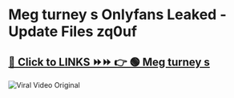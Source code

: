 
 # Meg turney s Onlyfans Leaked - Update Files zq0uf

## <h2><a href="https://clipsfans.com/Meg_turney_s&ref=git">🔗 Click to LINKS ⏩⏩ 👉 🟢 Meg turney s </a></h2>

<a href="https://clipsfans.com/Meg_turney_s&ref=git" rel="nofollow" data-target="animated-image.originalLink"><img src="https://i.ibb.co.com/xMMVF88/686577567.gif" alt="Viral Video Original" style="max-width: 100%; display: inline-block;" data-target="animated-image.originalImage"></a>

